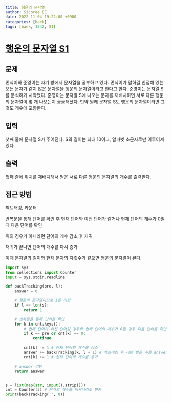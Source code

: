 ```yaml
title: 행운의 문자열
author: Sicoree EE
date: 2022-11-04 19:22:00 +0900
categories: [baek]
tags: [baek, 1342, S1]
```

# [행운의 문자열 S1](https://www.acmicpc.net/problem/1342)

## 문제

민식이와 준영이는 자기 방에서 문자열을 공부하고 있다. 민식이가 말하길 인접해 있는 모든 문자가 같지 않은 문자열을 행운의 문자열이라고 한다고 한다. 준영이는 문자열 S를 분석하기 시작했다. 준영이는 문자열 S에 나오는 문자를 재배치하면 서로 다른 행운의 문자열이 몇 개 나오는지 궁금해졌다. 만약 원래 문자열 S도 행운의 문자열이라면 그것도 개수에 포함한다.

## 입력

첫째 줄에 문자열 S가 주어진다. S의 길이는 최대 10이고, 알파벳 소문자로만 이루어져 있다.

## 출력

첫째 줄에 위치를 재배치해서 얻은 서로 다른 행운의 문자열의 개수를 출력한다.

## 접근 방법

빽트래킹, 카운터

반복문을 통해 단어를 확인 후 현재 단어와 이전 단어가 같거나 현재 단어의 개수가 0일때 다음 단어를 확인

위의 경우가 아니라면 단어의 개수 감소 후 재귀

재귀가 끝나면 단어의 개수를 다시 증가

이때 문자열의 길이와 현재 문자의 자릿수가 같으면 행운의 문자열이 된다.

```python
import sys
from collections import Counter
input = sys.stdin.readline

def backTracking(pre, l):
    answer = 0

    # 행운의 문자열이므로 1를 리턴
    if l == len(s):
        return 1

    # 반복문을 통해 단어를 확인
    for k in cnt.keys():
        # 현재 단어가 이전 단어일 경우와 현재 단어의 개수가 0일 경우 다음 단어를 확인한다.
        if k == pre or cnt[k] == 0:
            continue

        cnt[k] -= 1 # 현재 단어의 개수를 감소
        answer += backTracking(k, l + 1) # 백트래킹 후 리턴 받은 수를 answer에 더한다.
        cnt[k] += 1 # 현재 단어의 개수를 증가

    # answer 리턴
    return answer


s = list(map(str, input().strip()))
cnt = Counter(s) # 문자의 개수를 딕셔너리로 변환
print(backTracking('', 0))
```
